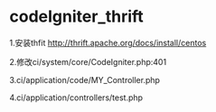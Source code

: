 # codeIgniter_thrift

1.安装thfit
http://thrift.apache.org/docs/install/centos

2.修改ci/system/core/CodeIgniter.php:401

3.ci/application/code/MY_Controller.php

4.ci/application/controllers/test.php
